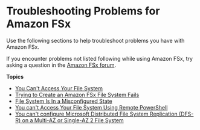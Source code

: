 # Troubleshooting Problems for Amazon FSx<a name="troubleshooting"></a>

Use the following sections to help troubleshoot problems you have with Amazon FSx\. 

If you encounter problems not listed following while using Amazon FSx, try asking a question in the [Amazon FSx forum](https://forums.aws.amazon.com/forum.jspa?forumID=308)\.

**Topics**
+ [You Can't Access Your File System](unable-to-access.md)
+ [Trying to Create an Amazon FSx File System Fails](unable-to-create-fs.md)
+ [File System Is In a Misconfigured State](misconfigured-ad-config.md)
+ [You can't Access Your File System Using Remote PowerShell](remote-pwr-shell.md)
+ [You can't configure Microsoft Distributed File System Replication \(DFS\-R\) on a Multi\-AZ or Single\-AZ 2 File System](dfs-r.md)
